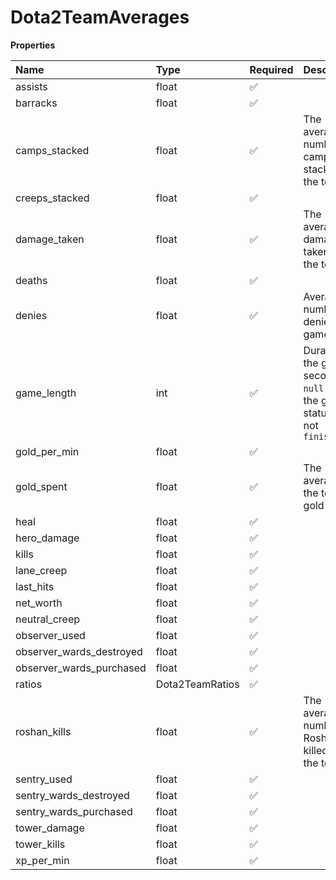 # Dota2TeamAverages

**Properties**

| Name                     | Type            | Required | Description                                                                         |
| :----------------------- | :-------------- | :------- | :---------------------------------------------------------------------------------- |
| assists                  | float           | ✅       |                                                                                     |
| barracks                 | float           | ✅       |                                                                                     |
| camps_stacked            | float           | ✅       | The average number of camps stacked by the team                                     |
| creeps_stacked           | float           | ✅       |                                                                                     |
| damage_taken             | float           | ✅       | The average damage taken by the team                                                |
| deaths                   | float           | ✅       |                                                                                     |
| denies                   | float           | ✅       | Average number of denies per game                                                   |
| game_length              | int             | ✅       | Duration of the game in seconds. <br/>`null` when the game status is not `finished` |
| gold_per_min             | float           | ✅       |                                                                                     |
| gold_spent               | float           | ✅       | The average of the team's gold spent                                                |
| heal                     | float           | ✅       |                                                                                     |
| hero_damage              | float           | ✅       |                                                                                     |
| kills                    | float           | ✅       |                                                                                     |
| lane_creep               | float           | ✅       |                                                                                     |
| last_hits                | float           | ✅       |                                                                                     |
| net_worth                | float           | ✅       |                                                                                     |
| neutral_creep            | float           | ✅       |                                                                                     |
| observer_used            | float           | ✅       |                                                                                     |
| observer_wards_destroyed | float           | ✅       |                                                                                     |
| observer_wards_purchased | float           | ✅       |                                                                                     |
| ratios                   | Dota2TeamRatios | ✅       |                                                                                     |
| roshan_kills             | float           | ✅       | The average number of Roshans killed by the team                                    |
| sentry_used              | float           | ✅       |                                                                                     |
| sentry_wards_destroyed   | float           | ✅       |                                                                                     |
| sentry_wards_purchased   | float           | ✅       |                                                                                     |
| tower_damage             | float           | ✅       |                                                                                     |
| tower_kills              | float           | ✅       |                                                                                     |
| xp_per_min               | float           | ✅       |                                                                                     |
